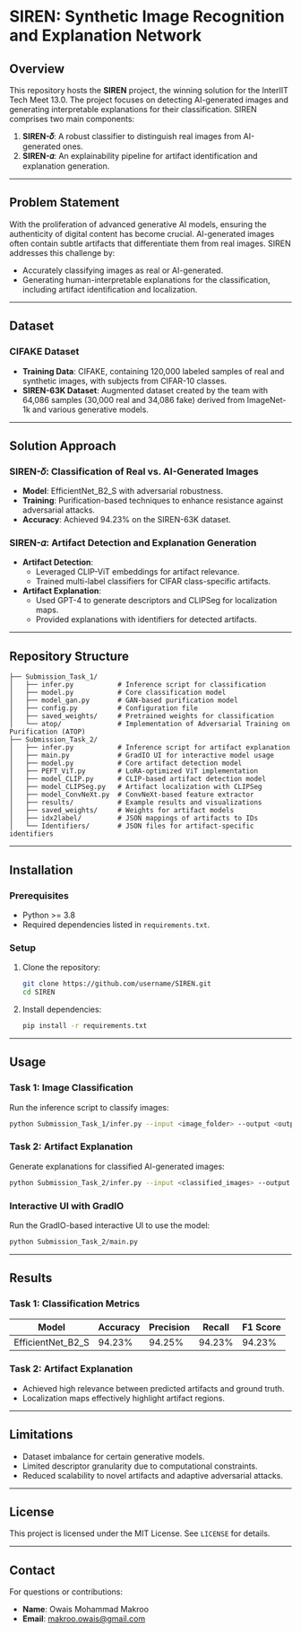 # SIREN: Synthetic Image Recognition and Explanation Network

## Overview
This repository hosts the **SIREN** project, the winning solution for the InterIIT Tech Meet 13.0. The project focuses on detecting AI-generated images and generating interpretable explanations for their classification. SIREN comprises two main components:

1. **SIREN-𝛿**: A robust classifier to distinguish real images from AI-generated ones.
2. **SIREN-𝛼**: An explainability pipeline for artifact identification and explanation generation.

---

## Problem Statement
With the proliferation of advanced generative AI models, ensuring the authenticity of digital content has become crucial. AI-generated images often contain subtle artifacts that differentiate them from real images. SIREN addresses this challenge by:

- Accurately classifying images as real or AI-generated.
- Generating human-interpretable explanations for the classification, including artifact identification and localization.

---

## Dataset
### CIFAKE Dataset
- **Training Data**: CIFAKE, containing 120,000 labeled samples of real and synthetic images, with subjects from CIFAR-10 classes.
- **SIREN-63K Dataset**: Augmented dataset created by the team with 64,086 samples (30,000 real and 34,086 fake) derived from ImageNet-1k and various generative models.

---

## Solution Approach
### SIREN-𝛿: Classification of Real vs. AI-Generated Images
- **Model**: EfficientNet_B2_S with adversarial robustness.
- **Training**: Purification-based techniques to enhance resistance against adversarial attacks.
- **Accuracy**: Achieved 94.23% on the SIREN-63K dataset.

### SIREN-𝛼: Artifact Detection and Explanation Generation
- **Artifact Detection**:
  - Leveraged CLIP-ViT embeddings for artifact relevance.
  - Trained multi-label classifiers for CIFAR class-specific artifacts.
- **Artifact Explanation**:
  - Used GPT-4 to generate descriptors and CLIPSeg for localization maps.
  - Provided explanations with identifiers for detected artifacts.

---

## Repository Structure
```plaintext
├── Submission_Task_1/
│   ├── infer.py           # Inference script for classification
│   ├── model.py           # Core classification model
│   ├── model_gan.py       # GAN-based purification model
│   ├── config.py          # Configuration file
│   ├── saved_weights/     # Pretrained weights for classification
│   └── atop/              # Implementation of Adversarial Training on Purification (ATOP)
├── Submission_Task_2/
│   ├── infer.py           # Inference script for artifact explanation
│   ├── main.py            # GradIO UI for interactive model usage
│   ├── model.py           # Core artifact detection model
│   ├── PEFT_ViT.py        # LoRA-optimized ViT implementation
│   ├── model_CLIP.py      # CLIP-based artifact detection model
│   ├── model_CLIPSeg.py   # Artifact localization with CLIPSeg
│   ├── model_ConvNeXt.py  # ConvNeXt-based feature extractor
│   ├── results/           # Example results and visualizations
│   ├── saved_weights/     # Weights for artifact models
│   ├── idx2label/         # JSON mappings of artifacts to IDs
│   └── Identifiers/       # JSON files for artifact-specific identifiers
```

---

## Installation
### Prerequisites
- Python >= 3.8
- Required dependencies listed in `requirements.txt`.

### Setup
1. Clone the repository:
   ```bash
   git clone https://github.com/username/SIREN.git
   cd SIREN
   ```
2. Install dependencies:
   ```bash
   pip install -r requirements.txt
   ```

---

## Usage
### Task 1: Image Classification
Run the inference script to classify images:
```bash
python Submission_Task_1/infer.py --input <image_folder> --output <output_file>
```

### Task 2: Artifact Explanation
Generate explanations for classified AI-generated images:
```bash
python Submission_Task_2/infer.py --input <classified_images> --output <explanations_json>
```

### Interactive UI with GradIO
Run the GradIO-based interactive UI to use the model:
```bash
python Submission_Task_2/main.py
```

---

## Results
### Task 1: Classification Metrics
| Model             | Accuracy | Precision | Recall | F1 Score |
|-------------------|----------|-----------|--------|----------|
| EfficientNet_B2_S | 94.23%   | 94.25%    | 94.23% | 94.23%   |

### Task 2: Artifact Explanation
- Achieved high relevance between predicted artifacts and ground truth.
- Localization maps effectively highlight artifact regions.

---

## Limitations
- Dataset imbalance for certain generative models.
- Limited descriptor granularity due to computational constraints.
- Reduced scalability to novel artifacts and adaptive adversarial attacks.

---

## License
This project is licensed under the MIT License. See `LICENSE` for details.

---

## Contact
For questions or contributions:
- **Name**: Owais Mohammad Makroo
- **Email**: makroo.owais@gmail.com

